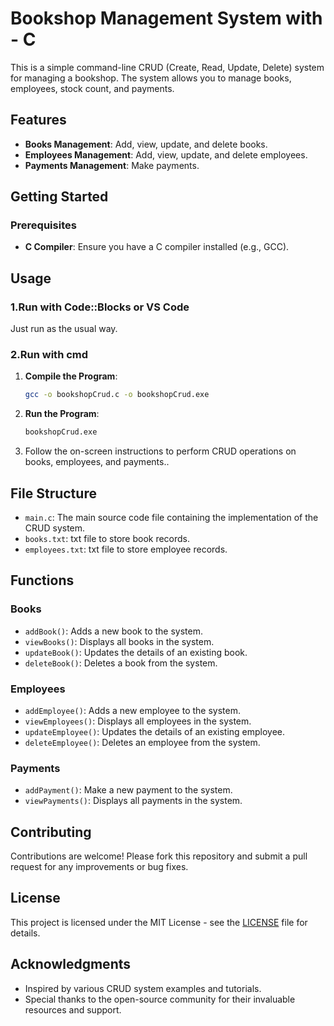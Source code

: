 # Bookshop Management System with - C

This is a simple command-line CRUD (Create, Read, Update, Delete) system for managing a bookshop. The system allows you to manage books, employees, stock count, and payments.

## Features

- **Books Management**: Add, view, update, and delete books.
- **Employees Management**: Add, view, update, and delete employees.
- **Payments Management**: Make payments.

## Getting Started
### Prerequisites
- **C Compiler**: Ensure you have a C compiler installed (e.g., GCC).

## Usage
### 1.Run with Code::Blocks or VS Code
Just run as the usual way.
### 2.Run with cmd
1. **Compile the Program**:
    ```sh
    gcc -o bookshopCrud.c -o bookshopCrud.exe
    ```
2. **Run the Program**:
    ```sh
    bookshopCrud.exe
    ```
3. Follow the on-screen instructions to perform CRUD operations on books, employees, and payments..
   
## File Structure

- `main.c`: The main source code file containing the implementation of the CRUD system.
- `books.txt`: txt file to store book records.
- `employees.txt`: txt file to store employee records.

## Functions

### Books

- `addBook()`: Adds a new book to the system.
- `viewBooks()`: Displays all books in the system.
- `updateBook()`: Updates the details of an existing book.
- `deleteBook()`: Deletes a book from the system.

### Employees

- `addEmployee()`: Adds a new employee to the system.
- `viewEmployees()`: Displays all employees in the system.
- `updateEmployee()`: Updates the details of an existing employee.
- `deleteEmployee()`: Deletes an employee from the system.

### Payments

- `addPayment()`: Make a new payment to the system.
- `viewPayments()`: Displays all payments in the system.

## Contributing

Contributions are welcome! Please fork this repository and submit a pull request for any improvements or bug fixes.

## License

This project is licensed under the MIT License - see the [LICENSE](LICENSE) file for details.

## Acknowledgments
- Inspired by various CRUD system examples and tutorials.
- Special thanks to the open-source community for their invaluable resources and support.
